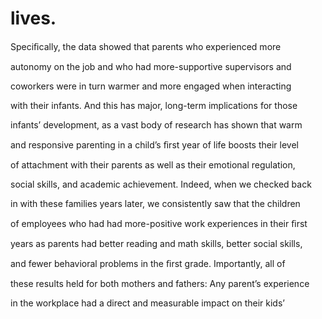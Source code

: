 # lives.

Speciﬁcally, the data showed that parents who experienced more

autonomy on the job and who had more-supportive supervisors and

coworkers were in turn warmer and more engaged when interacting

with their infants. And this has major, long-term implications for those

infants’ development, as a vast body of research has shown that warm

and responsive parenting in a child’s ﬁrst year of life boosts their level

of attachment with their parents as well as their emotional regulation,

social skills, and academic achievement. Indeed, when we checked back

in with these families years later, we consistently saw that the children

of employees who had had more-positive work experiences in their ﬁrst

years as parents had better reading and math skills, better social skills,

and fewer behavioral problems in the ﬁrst grade. Importantly, all of

these results held for both mothers and fathers: Any parent’s experience

in the workplace had a direct and measurable impact on their kids’